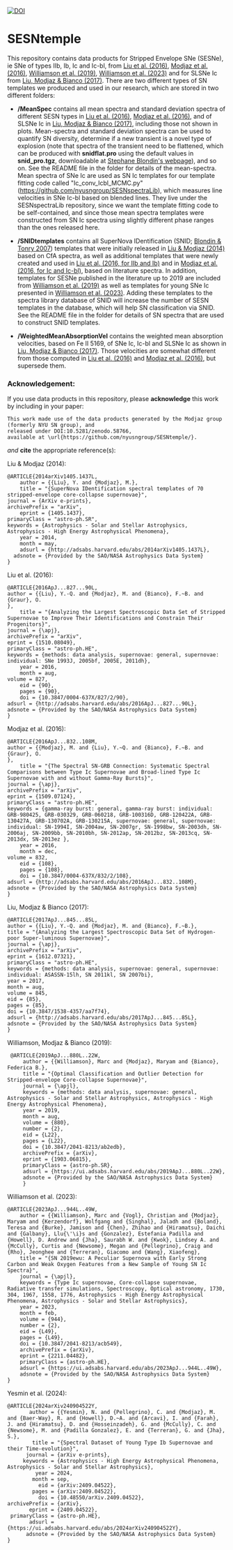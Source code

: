 [![DOI](https://zenodo.org/badge/DOI/10.5281/zenodo.826368.svg)](https://doi.org/10.5281/zenodo.826368)

# SESNtemple

This repository contains data products for Stripped Envelope SNe (SESNe), ie SNe of types IIb, Ib, Ic and Ic-bl, from [Liu et al. (2016)](http://adsabs.harvard.edu/abs/2016ApJ...827...90L), [Modjaz et al. (2016)](http://adsabs.harvard.edu/abs/2016ApJ...832..108M), [Williamson et al. (2019)](http://ui.adsabs.harvard.edu/abs/2019ApJ...880L..22W), [Williamson et al. (2023)](http://ui.adsabs.harvard.edu/abs/2023ApJ...944L..49W) and for SLSNe Ic from [Liu, Modjaz & Bianco (2017)](http://adsabs.harvard.edu/abs/2016arXiv161207321L). There are two different types of SN templates we produced and used in our research, which are stored in two different folders:
- <b>/MeanSpec</b> contains all mean spectra and standard deviation spectra of different SESN types in [Liu et al. (2016)](http://adsabs.harvard.edu/abs/2016ApJ...827...90L), [Modjaz et al. (2016)](http://adsabs.harvard.edu/abs/2016ApJ...832..108M), and of SLSNe Ic in [Liu, Modjaz & Bianco (2017)](http://adsabs.harvard.edu/abs/2016arXiv161207321L), including those not shown in plots. Mean-spectra and standard deviation spectra can be used to quantify SN diversity, determine if a new transient is a novel type of explosion (note that spectra of the transient need to be flattened, which can be produced with **snidflat.pro** using the default values in **snid_pro.tgz**, downloadable at [Stephane Blondin's webpage](https://people.lam.fr/blondin.stephane/software/snid/index.html#Download)), and so on. See the README file in the folder for details of the mean-spectra. Mean spectra of SNe Ic are used as SN Ic templates for our template fitting code called "Ic_conv_Icbl_MCMC.py" (https://github.com/nyusngroup/SESNspectraLib), which measures line velocities in SNe Ic-bl based on blended lines. They live under the SESNspectraLib repository, since we want the template fitting code to be self-contained, and since those mean spectra templates were constructed from SN Ic spectra using slightly different phase ranges than the ones released here.
 
- <b>/SNIDtemplates</b> contains all SuperNova IDentification (SNID; [Blondin & Tonry 2007](http://adsabs.harvard.edu/abs/2007ApJ...666.1024B)) templates that were initially released in [Liu & Modjaz (2014)](http://adsabs.harvard.edu/abs/2014arXiv1405.1437L) based on CfA spectra, as well as additional templates that were newly created and used in [Liu et al. (2016, for IIb and Ib)](http://adsabs.harvard.edu/abs/2016ApJ...827...90L) and in [Modjaz et al. (2016, for Ic and Ic-bl)](http://adsabs.harvard.edu/abs/2016ApJ...832..108M), based on literature spectra. In addition, templates for SESNe published in the literature up to 2019 are included from [Williamson et al. (2019)](http://ui.adsabs.harvard.edu/abs/2019ApJ...880L..22W) as well as templates for young SNe Ic presented in [Williamson et al. (2023)](http://ui.adsabs.harvard.edu/abs/2023ApJ...944L..49W). Adding these templates to the spectra library database of SNID will increase the number of SESN templates in the database, which will help SN classification via SNID. See the README file in the folder for details of SN spectra that are used to construct SNID templates.

- <b>/WeightedMeanAbsorptionVel</b> contains the weighted mean absorption velocities, based on Fe II 5169, of SNe Ic, Ic-bl and SLSNe Ic as shown in [Liu, Modjaz & Bianco (2017)](http://adsabs.harvard.edu/abs/2016arXiv161207321L). Those velocities are somewhat different from those computed in [Liu et al. (2016)](http://adsabs.harvard.edu/abs/2016ApJ...827...90L) and [Modjaz et al. (2016)](http://adsabs.harvard.edu/abs/2016ApJ...832..108M), but supersede them.

### Acknowledgement:

If you use data products in this repository, please <b>acknowledge</b> this work by including in your paper:

	This work made use of the data products generated by the Modjaz group (formerly NYU SN group), and 
	released under DOI:10.5281/zenodo.58766, 
	available at \url{https://github.com/nyusngroup/SESNtemple/}.
	  
*and* <b>cite</b> the appropriate reference(s):

Liu & Modjaz (2014):

  	@ARTICLE{2014arXiv1405.1437L,
    	author = {{Liu}, Y. and {Modjaz}, M.},
     	title = "{SuperNova IDentification spectral templates of 70 stripped-envelope core-collapse supernovae}",
   	journal = {ArXiv e-prints},
  	archivePrefix = "arXiv",
     	eprint = {1405.1437},
   	primaryClass = "astro-ph.SR",
   	keywords = {Astrophysics - Solar and Stellar Astrophysics, Astrophysics - High Energy Astrophysical Phenomena},
       	year = 2014,
     	month = may,
    	adsurl = {http://adsabs.harvard.edu/abs/2014arXiv1405.1437L},
	  adsnote = {Provided by the SAO/NASA Astrophysics Data System}
  	}

Liu et al. (2016):

    @ARTICLE{2016ApJ...827...90L,
   	author = {{Liu}, Y.-Q. and {Modjaz}, M. and {Bianco}, F.~B. and {Graur}, O.
	},
    	title = "{Analyzing the Largest Spectroscopic Data Set of Stripped Supernovae to Improve Their Identifications and Constrain Their Progenitors}",
  	journal = {\apj},
	archivePrefix = "arXiv",
   	eprint = {1510.08049},
 	primaryClass = "astro-ph.HE",
 	keywords = {methods: data analysis, supernovae: general, supernovae: individual: SNe 1993J, 2005bf, 2005E, 2011dh},
     	year = 2016,
    	month = aug,
   	volume = 827,
      	eid = {90},
    	pages = {90},
      	doi = {10.3847/0004-637X/827/2/90},
   	adsurl = {http://adsabs.harvard.edu/abs/2016ApJ...827...90L},
  	adsnote = {Provided by the SAO/NASA Astrophysics Data System}
	}

Modjaz et al. (2016):
  
    @ARTICLE{2016ApJ...832..108M,
   	author = {{Modjaz}, M. and {Liu}, Y.~Q. and {Bianco}, F.~B. and {Graur}, O.
	},
    	title = "{The Spectral SN-GRB Connection: Systematic Spectral Comparisons between Type Ic Supernovae and Broad-lined Type Ic Supernovae with and without Gamma-Ray Bursts}",
 	journal = {\apj},
	archivePrefix = "arXiv",
	eprint = {1509.07124},
	primaryClass = "astro-ph.HE",
	keywords = {gamma-ray burst: general, gamma-ray burst: individual: GRB-980425, GRB-030329, GRB-060218, GRB-100316D, GRB-120422A, GRB-	130427A, GRB-130702A, GRB-130215A, supernovae: general, supernovae: individual: SN-1994I, SN-2004aw, SN-2007gr, SN-1998bw, SN-2003dh, SN-2006aj, SN-2009bb, SN-2010bh, SN-2012ap, SN-2012bz, SN-2013cq, SN-2013dx, SN-2013ez },
     	year = 2016,
    	month = dec,
   	volume = 832,
      	eid = {108},
    	pages = {108},
      	doi = {10.3847/0004-637X/832/2/108},
  	adsurl = {http://adsabs.harvard.edu/abs/2016ApJ...832..108M},
 	adsnote = {Provided by the SAO/NASA Astrophysics Data System}
	}


Liu, Modjaz & Bianco (2017):

    @ARTICLE{2017ApJ...845...85L,
    author = {{Liu}, Y.-Q. and {Modjaz}, M. and {Bianco}, F.~B.},
    title = "{Analyzing the Largest Spectroscopic Data Set of Hydrogen-poor Super-luminous Supernovae}",
	journal = {\apj},
	archivePrefix = "arXiv",
	eprint = {1612.07321},
	primaryClass = "astro-ph.HE",
	keywords = {methods: data analysis, supernovae: general, supernovae: individual: ASASSN-15lh, SN 2011kl, SN 2007bi},
	year = 2017,
	month = aug,
	volume = 845,
	eid = {85},
	pages = {85},
	doi = {10.3847/1538-4357/aa7f74},
	adsurl = {http://adsabs.harvard.edu/abs/2017ApJ...845...85L},
	adsnote = {Provided by the SAO/NASA Astrophysics Data System}
	}


 Williamson, Modjaz & Bianco (2019):

     @ARTICLE{2019ApJ...880L..22W,
         author = {{Williamson}, Marc and {Modjaz}, Maryam and {Bianco}, Federica B.},
         title = "{Optimal Classification and Outlier Detection for Stripped-envelope Core-collapse Supernovae}",
         journal = {\apjl},
         keywords = {methods: data analysis, supernovae: general, Astrophysics - Solar and Stellar Astrophysics, Astrophysics - High Energy Astrophysical Phenomena},
         year = 2019,
         month = aug,
         volume = {880},
         number = {2},
         eid = {L22},
         pages = {L22},
         doi = {10.3847/2041-8213/ab2edb},
         archivePrefix = {arXiv},
         eprint = {1903.06815},
         primaryClass = {astro-ph.SR},
         adsurl = {https://ui.adsabs.harvard.edu/abs/2019ApJ...880L..22W},
         adsnote = {Provided by the SAO/NASA Astrophysics Data System}
         }


Williamson et al. (2023):

    @ARTICLE{2023ApJ...944L..49W,
        author = {{Williamson}, Marc and {Vogl}, Christian and {Modjaz}, Maryam and {Kerzendorf}, Wolfgang and {Singhal}, Jaladh and {Boland}, Teresa and {Burke}, Jamison and {Chen}, Zhihao and {Hiramatsu}, Daichi and {Galbany}, Llu{\'\i}s and {Gonzalez}, Estefania Padilla and {Howell}, D. Andrew and {Jha}, Saurabh W. and {Kwok}, Lindsey A. and {McCully}, Curtis and {Newsome}, Megan and {Pellegrino}, Craig and {Rho}, Jeonghee and {Terreran}, Giacomo and {Wang}, Xiaofeng},
        title = "{SN 2019ewu: A Peculiar Supernova with Early Strong Carbon and Weak Oxygen Features from a New Sample of Young SN Ic Spectra}",
        journal = {\apjl},
        keywords = {Type Ic supernovae, Core-collapse supernovae, Radiative transfer simulations, Spectroscopy, Optical astronomy, 1730, 304, 1967, 1558, 1776, Astrophysics - High Energy Astrophysical Phenomena, Astrophysics - Solar and Stellar Astrophysics},
        year = 2023,
        month = feb,
        volume = {944},
        number = {2},
        eid = {L49},
        pages = {L49},
        doi = {10.3847/2041-8213/acb549},
        archivePrefix = {arXiv},
        eprint = {2211.04482},
        primaryClass = {astro-ph.HE},
        adsurl = {https://ui.adsabs.harvard.edu/abs/2023ApJ...944L..49W},
        adsnote = {Provided by the SAO/NASA Astrophysics Data System}
	}

Yesmin et al. (2024):

	@ARTICLE{2024arXiv240904522Y,
	       author = {{Yesmin}, N. and {Pellegrino}, C. and {Modjaz}, M. and {Baer-Way}, R. and {Howell}, D.~A. and {Arcavi}, I. and {Farah}, J. and {Hiramatsu}, D. and {Hosseinzadeh}, G. and {McCully}, C. and {Newsome}, M. and {Padilla Gonzalez}, E. and {Terreran}, G. and {Jha}, S.},
	        title = "{Spectral Dataset of Young Type Ib Supernovae and their Time-evolution}",
	      journal = {arXiv e-prints},
	     keywords = {Astrophysics - High Energy Astrophysical Phenomena, Astrophysics - Solar and Stellar Astrophysics},
	         year = 2024,
	        month = sep,
	          eid = {arXiv:2409.04522},
	        pages = {arXiv:2409.04522},
	          doi = {10.48550/arXiv.2409.04522},
	archivePrefix = {arXiv},
	       eprint = {2409.04522},
	 primaryClass = {astro-ph.HE},
	       adsurl = {https://ui.adsabs.harvard.edu/abs/2024arXiv240904522Y},
	      adsnote = {Provided by the SAO/NASA Astrophysics Data System}
	}

